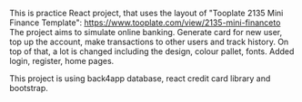 This is practice React project, that uses the layout of "Tooplate 2135 Mini Finance Template":
https://www.tooplate.com/view/2135-mini-financeto
The project aims to simulate online banking. Generate card for new user, top up the account, make transactions to other users and track history.
On top of that, a lot is changed including the design, colour pallet, fonts. Added login, register, home pages.

This project is using back4app database, react credit card library and bootstrap.
